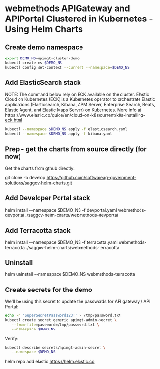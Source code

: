# webmethods APIGateway and APIPortal Clustered in Kubernetes - Using Helm Charts 

## Create demo namespace

```bash
export DEMO_NS=apimgt-cluster-demo
kubectl create ns $DEMO_NS
kubectl config set-context --current --namespace=$DEMO_NS
```

## Add ElasticSearch stack

NOTE: The command below rely on ECK available on the cluster.
Elastic Cloud on Kubernetes (ECK) is a Kubernetes operator to orchestrate Elastic applications (Elasticsearch, Kibana, APM Server, Enterprise Search, Beats, Elastic Agent, and Elastic Maps Server) on Kubernetes. More info at https://www.elastic.co/guide/en/cloud-on-k8s/current/k8s-installing-eck.html

```bash
kubectl --namespace $DEMO_NS apply -f elasticsearch.yaml
kubectl --namespace $DEMO_NS apply -f kibana.yaml
```

## Prep - get the charts from source directly (for now)

Get the charts from gthub directly:

git clone -b develop https://github.com/softwareag-government-solutions/saggov-helm-charts.git

## Add Developer Portal stack

helm install --namespace $DEMO_NS -f devportal.yaml webmethods-devportal ./saggov-helm-charts/webmethods-devportal

## Add Terracotta stack

helm install --namespace $DEMO_NS -f terracotta.yaml webmethods-terracotta ./saggov-helm-charts/webmethods-terracotta




## Uninstall

helm uninstall --namespace $DEMO_NS webmethods-terracotta


## Create secrets for the demo

We'll be using this secret to update the passwords for API gateway / API Portal:

```bash
echo -n 'SuperSecretPassword123!' > /tmp/password.txt
kubectl create secret generic apimgt-admin-secret \
   --from-file=password=/tmp/password.txt \
   --namespace $DEMO_NS
```

Verify:

```bash
kubectl describe secrets/apimgt-admin-secret \
   --namespace $DEMO_NS
```



helm repo add elastic https://helm.elastic.co

